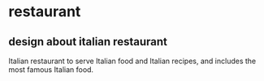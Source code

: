 # restaurant
## design about italian restaurant
Italian restaurant to serve Italian food and Italian recipes, and includes the most famous Italian food.
